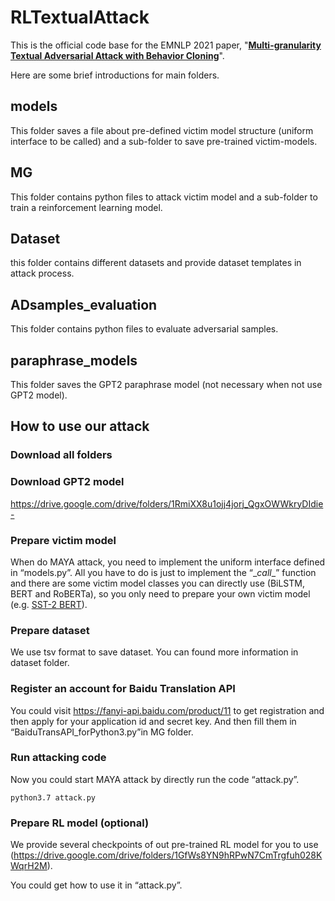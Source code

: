 # RLTextualAttack

This is the official code base for the EMNLP 2021 paper, "[**Multi-granularity Textual Adversarial Attack with Behavior Cloning**](https://arxiv.org/pdf/1912.10375.pdf)".

Here are some brief introductions for main folders.

## models

This folder  saves a file about pre-defined victim model structure (uniform interface to be called) and a sub-folder to save pre-trained victim-models.

## MG

This folder contains  python files to attack victim model and a sub-folder to train a reinforcement learning model. 

## Dataset

this folder contains different datasets and provide dataset templates in attack process.

## ADsamples_evaluation

This folder contains python files to evaluate adversarial samples.

## paraphrase_models

This folder saves the GPT2 paraphrase model (not necessary when not use GPT2 model).

## How to use our attack

### Download all folders

### Download GPT2 model

https://drive.google.com/drive/folders/1RmiXX8u1ojj4jorj_QgxOWWkryDIdie-

### Prepare victim model

When do MAYA attack, you need to implement the uniform interface defined in “models.py”. All you have to do is just to implement the “\__call__” function and there are some victim model classes you can directly use (BiLSTM, BERT and RoBERTa), so you only need to prepare your own victim model (e.g. [SST-2 BERT](https://drive.google.com/drive/folders/1T9dq05YcVluuQ9UpEpg_KHya51HycuYU)).

### Prepare dataset

We use tsv format to save dataset. You can found more information in dataset folder.

### Register an account for Baidu Translation API

You could visit https://fanyi-api.baidu.com/product/11 to get registration and then apply for your application id and secret key. And then fill them in “BaiduTransAPI_forPython3.py”in MG folder.

### Run attacking code

Now you could start MAYA attack by directly run the code “attack.py”.

```
python3.7 attack.py
```





### Prepare RL model (optional)

We provide several checkpoints of out pre-trained RL model for you to use (https://drive.google.com/drive/folders/1GfWs8YN9hRPwN7CmTrgfuh028KWqrH2M).

You could get how to use it in “attack.py”.

